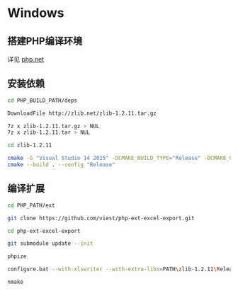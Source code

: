 # Windows

## 搭建PHP编译环境

详见 [php.net](https://wiki.php.net/internals/windows/stepbystepbuild)

## 安装依赖

```bash
cd PHP_BUILD_PATH/deps

DownloadFile http://zlib.net/zlib-1.2.11.tar.gz

7z x zlib-1.2.11.tar.gz > NUL
7z x zlib-1.2.11.tar > NUL

cd zlib-1.2.11

cmake -G "Visual Studio 14 2015" -DCMAKE_BUILD_TYPE="Release" -DCMAKE_C_FLAGS_RELEASE="/MT"
cmake --build . --config "Release"
```

## 编译扩展

```bash
cd PHP_PATH/ext

git clone https://github.com/viest/php-ext-excel-export.git

cd php-ext-excel-export

git submodule update --init

phpize

configure.bat --with-xlswriter --with-extra-libs=PATH\zlib-1.2.11\Release --with-extra-includes=PATH\zlib-1.2.11

nmake
```

